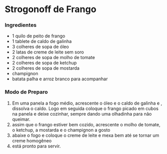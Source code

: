 # Strogonoff de Frango



### Ingredientes

* 1 quilo de peito de frango
* 1 tablete de caldo de galinha
* 3 colheres de sopa de óleo
* 2 latas de creme de leite sem soro
* 2 colheres de sopa de molho de tomate
* 2 colheres de sopa de ketchup
* 2 colheres de sopa de mostarda
* champignon
* batata palha e arroz branco para acompanhar



### Modo de Preparo

1. Em uma panela a fogo médio, acrescente o óleo e o caldo de galinha e , dissolva o caldo. Logo em seguida coloque o frango picado em cubos na panela e deixe cozinhar, sempre dando uma olhadinha para não queimar.
2. assim que o frango estiver bem cozido, acrescente o molho de tomate, o ketchup, a mostarda e o champignon a gosto
3. abaixe o fogo e coloque o creme de leite e mexa bem até se tornar um creme homogêneo
4. está pronto para servir. 





